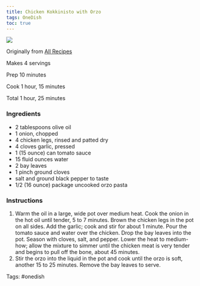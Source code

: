 ```yaml
---
title: Chicken Kokkinisto with Orzo
tags: OneDish
toc: true
---
```

![](https://s3.us-east-1.amazonaws.com/asset-02.onetsp.net/ugc/2/8m/5tkswi-dp5-47b5-1.jpg)

Originally from [All Recipes](http://allrecipes.com/recipe/chicken-kokkinisto-with-orzo/detail.aspx)

Makes 4 servings

Prep 10 minutes

Cook 1 hour, 15 minutes

Total 1 hour, 25 minutes

### Ingredients

*   2 tablespoons olive oil
*   1 onion, chopped
*   4 chicken legs, rinsed and patted dry
*   4 cloves garlic, pressed
*   1 (15 ounce) can tomato sauce
*   15 fluid ounces water
*   2 bay leaves
*   1 pinch ground cloves
*   salt and ground black pepper to taste
*   1/2 (16 ounce) package uncooked orzo pasta

### Instructions

1.  Warm the oil in a large, wide pot over medium heat. Cook the onion in the hot oil until tender, 5 to 7 minutes. Brown the chicken legs in the pot on all sides. Add the garlic; cook and stir for about 1 minute. Pour the tomato sauce and water over the chicken. Drop the bay leaves into the pot. Season with cloves, salt, and pepper. Lower the heat to medium-how; allow the mixture to simmer until the chicken meat is very tender and begins to pull off the bone, about 45 minutes.
2.  Stir the orzo into the liquid in the pot and cook until the orzo is soft, another 15 to 25 minutes. Remove the bay leaves to serve.

Tags: #onedish